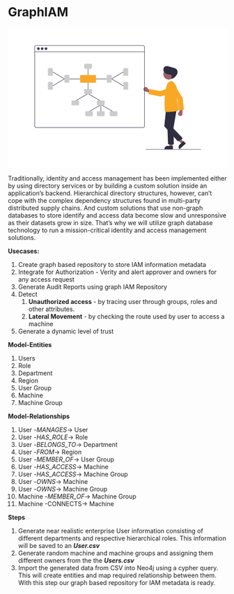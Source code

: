 # GraphIAM

![GraphIAM-Logo](images/logo.png)

Traditionally, identity and access management has been implemented either by using directory services or by building a custom solution inside an application’s backend.
Hierarchical directory structures, however, can’t cope with the complex dependency structures found in multi-party distributed supply chains. And custom solutions that use non-graph databases to store identify and access data become slow and unresponsive as their datasets grow in size.
That’s why we will utilize graph database technology to run a mission-critical identity and access management solutions.

**Usecases:**
1. Create graph based repository to store IAM information metadata
2. Integrate for Authorization - Verity and alert approver and owners for any access request
3. Generate Audit Reports using graph IAM Repository
4. Detect 
   1. **Unauthorized access** - by tracing user through groups, roles and other attributes.
   2. **Lateral Movement** - by checking the route used by user to access a machine
5. Generate a dynamic level of trust

**Model-Entities**
1. Users
2. Role
3. Department
4. Region
5. User Group
6. Machine
7. Machine Group

**Model-Relationships**
1. User -*MANAGES*-> User
2. User -*HAS_ROLE*-> Role
3. User -*BELONGS_TO*-> Department
4. User -*FROM*-> Region
5. User -*MEMBER_OF*-> User Group
6. User -*HAS_ACCESS*-> Machine
7. User -*HAS_ACCESS*-> Machine Group
8. User -*OWNS*-> Machine
9. User -*OWNS*-> Machine Group
10. Machine -*MEMBER_OF*-> Machine Group
11. Machine -CONNECTS-> Machine

**Steps**
1. Generate near realistic enterprise User information consisting of different departments and respective hierarchical roles. This information will be saved to an ***User.csv***
2. Generate random machine and machine groups and assigning them different owners from the the ***Users.csv***
3. Import the generated data from CSV into Neo4j using a cypher query. This will create entities and map required relationship between them. With this step our graph based repository for IAM metadata is ready.
